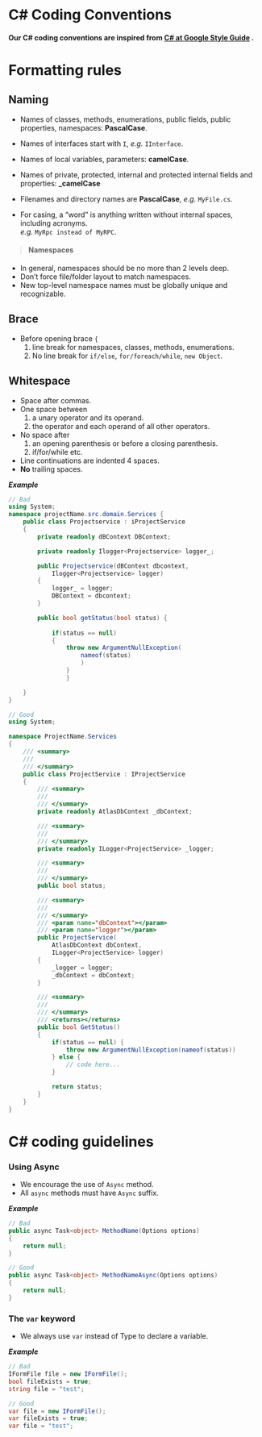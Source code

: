 # C# Coding Conventions

#### Our C# coding conventions are inspired from  [C# at Google Style Guide](https://google.github.io/styleguide/csharp-style.html) .

# Formatting rules

## Naming
- Names of classes, methods, enumerations, public fields, public properties, namespaces: **PascalCase**.

- Names of interfaces start with `I`, *e.g.* `IInterface`.

- Names of local variables, parameters: **camelCase**.

- Names of private, protected, internal and protected internal fields and properties: **_camelCase**

- Filenames and directory names are **PascalCase**, *e.g.* `MyFile.cs`.

- For casing, a “word” is anything written without internal spaces, including acronyms.  
   *e.g.* `MyRpc instead of MyRPC`.  

> #### Namespaces
- In general, namespaces should be no more than 2 levels deep.
- Don’t force file/folder layout to match namespaces.
- New top-level namespace names must be globally unique and recognizable.

## Brace
- Before opening brace `{`
    1) line break for namespaces, classes, methods, enumerations.
    2) No line break for `if/else`, `for/foreach/while`, `new Object`.

## Whitespace
- Space after commas.
- One space between
    1) a unary operator and its operand.
    2) the operator and each operand of all other operators.
- No space after 
    1) an opening parenthesis or before a closing parenthesis. 
    2) if/for/while etc.
- Line continuations are indented 4 spaces.
- **No** trailing spaces.

***Example***  
```c#
// Bad
using System;
namespace projectName.src.domain.Services {
    public class Projectservice : iProjectService 
    {
        private readonly dBContext DBContext;

        private readonly Ilogger<Projectservice> logger_;

        public Projectservice(dBContext dbcontext,
            Ilogger<Projectservice> logger)
        {
            logger_ = logger;
            DBContext = dbcontext;
        }

        public bool getStatus(bool status) { 
       
            if(status == null)
            {
                throw new ArgumentNullException(
                    nameof(status)
                    )
                }
                }

    } 
}
```
```C#
// Good
using System;

namespace ProjectName.Services 
{    
    /// <summary>
    /// 
    /// </summary>
    public class ProjectService : IProjectService
    {
        /// <summary>
        /// 
        /// </summary>
        private readonly AtlasDbContext _dbContext;

        /// <summary>
        /// 
        /// </summary>
        private readonly ILogger<ProjectService> _logger;

        /// <summary>
        /// 
        /// </summary>
        public bool status;

        /// <summary>
        /// 
        /// </summary>
        /// <param name="dbContext"></param>
        /// <param name="logger"></param>
        public ProjectService(
            AtlasDbContext dbContext,
            ILogger<ProjectService> logger)
        {
            _logger = logger;
            _dbContext = dbContext;
        }

        /// <summary>
        /// 
        /// </summary>
        /// <returns></returns>
        public bool GetStatus()
        { 
            if(status == null) {
                throw new ArgumentNullException(nameof(status))
            } else {
                // code here...
            }

            return status;
        }
    } 
}
```

# C# coding guidelines

### Using Async 
- We encourage the use of `Async` method. 
- All `async` methods must have `Async` suffix.  

***Example***
```c#
// Bad
public async Task<object> MethodName(Options options) 
{
    return null;
}
```
```c#
// Good
public async Task<object> MethodNameAsync(Options options) 
{
    return null;
}
```

### The `var` keyword

- We always use `var` instead of Type to declare a variable.

***Example***
```c#
// Bad
IFormFile file = new IFormFile();
bool fileExists = true;
string file = "test";
```

```c#
// Good
var file = new IFormFile();
var fileExists = true;
var file = "test";
```
